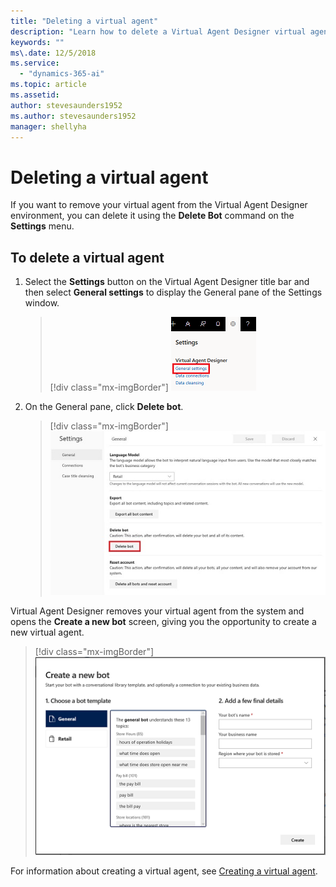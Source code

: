 ```yaml
---
title: "Deleting a virtual agent"
description: "Learn how to delete a Virtual Agent Designer virtual agent."
keywords: ""
ms\.date: 12/5/2018
ms.service:
  - "dynamics-365-ai"
ms.topic: article
ms.assetid: 
author: stevesaunders1952
ms.author: stevesaunders1952
manager: shellyha
---
```


# Deleting a virtual agent

If you want to remove your virtual agent from the Virtual Agent Designer environment, you can delete it using the **Delete Bot** command on the **Settings** menu.

## To delete a virtual agent

1. Select the **Settings** button on the Virtual Agent Designer title bar and then select **General settings** to display the General pane of the Settings window.

   > [!div class="mx-imgBorder"]
   > ![Display General pane](media/delete-bot.PNG)

2. On the General pane, click **Delete bot**.

   > [!div class="mx-imgBorder"]
   > ![Delete bot](media/delete-bot-2.PNG)

Virtual Agent Designer removes your virtual agent from the system and opens the **Create a new bot** screen, giving you the opportunity to create a new virtual agent.

   > [!div class="mx-imgBorder"]
   > ![Create a new bot screen](media/create-bot-1.PNG)

For information about creating a virtual agent, see [Creating a virtual agent](getting-started-create-bot.md).